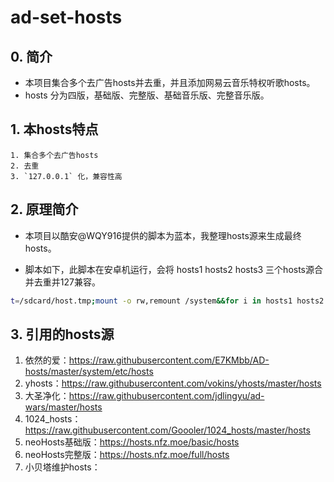 # ad-set-hosts   
## 0. 简介

- 本项目集合多个去广告hosts并去重，并且添加网易云音乐特权听歌hosts。
- hosts 分为四版，基础版、完整版、基础音乐版、完整音乐版。

## 1. 本hosts特点

	1. 集合多个去广告hosts
 	2. 去重
 	3. `127.0.0.1` 化，兼容性高

## 2. 原理简介

- 本项目以酷安@WQY916提供的脚本为蓝本，我整理hosts源来生成最终hosts。

- 脚本如下，此脚本在安卓机运行，会将 hosts1 hosts2 hosts3 三个hosts源合并去重并127兼容。

```bash
t=/sdcard/host.tmp;mount -o rw,remount /system&&for i in hosts1 hosts2 hosts3 curl -s "$i";echo "# $i" >>$t.tmp;done>$t&&((500<`wc -l < $t`))&&(echo -e "# `date '+%Y-%m-%d %T'` by WQY916\n# This file is generated from the following sources:";cat $t.tmp;echo "\n127.0.0.1 localhost\n::1 localhost\n\n";sed '/localhost/d;/^#/d;/^$/d;s/\r//g;s/\t/ /g;s/0.0.0.0/127.0.0.1/' $t|sort -u;rm $t $t.tmp)>/system/etc/hosts&&mount -o ro,remount /system&&echo "操作成功..."||echo "操作失败..."
```

## 3. 引用的hosts源

1. 依然的爱：https://raw.githubusercontent.com/E7KMbb/AD-hosts/master/system/etc/hosts   
2. yhosts：https://raw.githubusercontent.com/vokins/yhosts/master/hosts   
3. 大圣净化：https://raw.githubusercontent.com/jdlingyu/ad-wars/master/hosts   
4. 1024_hosts：https://raw.githubusercontent.com/Goooler/1024_hosts/master/hosts   
5. neoHosts基础版：https://hosts.nfz.moe/basic/hosts   
6. neoHosts完整版：https://hosts.nfz.moe/full/hosts   
7. 小贝塔维护hosts：
